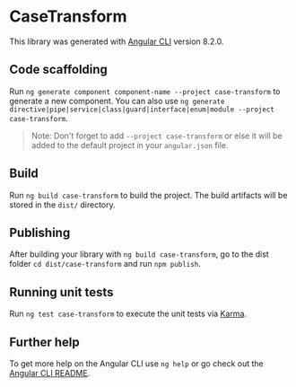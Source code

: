 # CaseTransform

This library was generated with [Angular CLI](https://github.com/angular/angular-cli) version 8.2.0.

## Code scaffolding

Run `ng generate component component-name --project case-transform` to generate a new component. You can also use `ng generate directive|pipe|service|class|guard|interface|enum|module --project case-transform`.
> Note: Don't forget to add `--project case-transform` or else it will be added to the default project in your `angular.json` file. 

## Build

Run `ng build case-transform` to build the project. The build artifacts will be stored in the `dist/` directory.

## Publishing

After building your library with `ng build case-transform`, go to the dist folder `cd dist/case-transform` and run `npm publish`.

## Running unit tests

Run `ng test case-transform` to execute the unit tests via [Karma](https://karma-runner.github.io).

## Further help

To get more help on the Angular CLI use `ng help` or go check out the [Angular CLI README](https://github.com/angular/angular-cli/blob/master/README.md).
